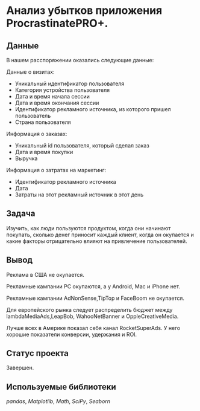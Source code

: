 # Анализ убытков приложения ProcrastinatePRO+.

## Данные

В нашем расспоряжении оказались следующие данные:

Данные о визитах:

- Уникальный идентификатор пользователя
- Категория устройства пользователя
- Дата и время начала сессии
- Дата и время окончания сессии
- Идентификатор рекламного источника, из которого пришел пользователь
- Страна пользователя

Информация о заказах:

- Уникальный id пользователя, который сделал заказ
- Дата и время покупки
- Выручка

Информация о затратах на маркетинг:

- Идентификатор рекламного источника
- Дата
- Затраты на этот рекламный источник в этот день

## Задача

Изучить, как люди пользуются продуктом, когда они начинают покупать, сколько денег приносит каждый клиент, когда он окупается и какие факторы отрицательно влияют на привлечение пользователей.

## Вывод

Реклама в США не окупается.

Рекламные кампании PC окупаются, а у Android, Mac и iPhone нет.

Рекламные кампании AdNonSense,TipTop и FaceBoom не окупается.

Для европейского рынка следует распределить бюджет между lambdaMediaAds,LeapBob, WahooNetBanner и OppleCreativeMedia.

Лучше всех в Америке показал себя канал RocketSuperAds. У него хорошие показатели конверсии, удержания и ROI.

## Статус проекта

Завершен.

## Используемые библиотеки
*pandas*, *Matplotlib*, *Math*, *SciPy*, *Seaborn* 

